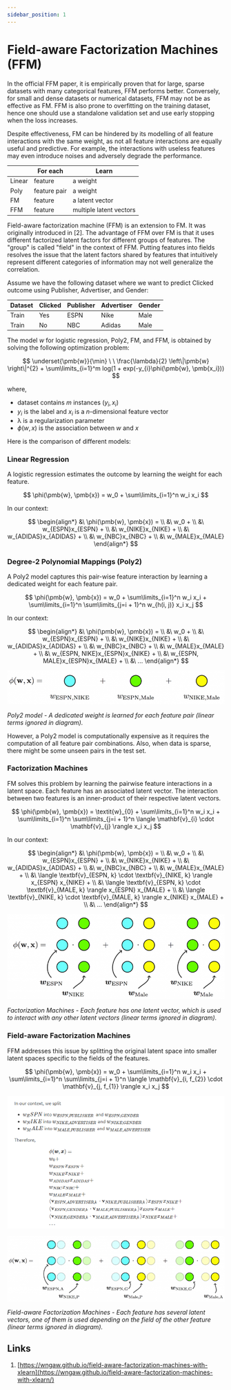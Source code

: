 ```yaml
---
sidebar_position: 1
---
```


# Field-aware Factorization Machines (FFM)

In the official FFM paper, it is empirically proven that for large, sparse datasets with many categorical features, FFM performs better. Conversely, for small and dense datasets or numerical datasets, FFM may not be as effective as FM. FFM is also prone to overfitting on the training dataset, hence one should use a standalone validation set and use early stopping when the loss increases.

Despite effectiveness, FM can be hindered by its modelling of all feature interactions with the same weight, as not all feature interactions are equally useful and predictive. For example, the interactions with useless features may even introduce noises and adversely degrade the performance.

|  | For each | Learn |
| --- | --- | --- |
| Linear | feature | a weight |
| Poly | feature pair | a weight |
| FM | feature | a latent vector |
| FFM | feature | multiple latent vectors |

Field-aware factorization machine (FFM) is an extension to FM. It was originally introduced in [2]. The advantage of FFM over FM is that it uses different factorized latent factors for different groups of features. The "group" is called "field" in the context of FFM. Putting features into fields resolves the issue that the latent factors shared by features that intuitively represent different categories of information may not well generalize the correlation.

Assume we have the following dataset where we want to predict Clicked outcome using Publisher, Advertiser, and Gender:

| Dataset | Clicked | Publisher | Advertiser | Gender |
| --- | --- | --- | --- | --- |
| Train | Yes | ESPN | Nike | Male |
| Train | No | NBC | Adidas | Male |

The model $w$ for logistic regression, Poly2, FM, and FFM, is obtained by solving the following optimization problem:

$$
\underset{\pmb{w}}{\min} \ \ \frac{\lambda}{2} \left\|\pmb{w} \right\|^{2} + \sum\limits_{i=1}^m log(1 + exp(-y_{i}\phi(\pmb{w}, \pmb{x_i}))
$$

where,

- dataset contains $m$ instances $(y_i,x_i)$
- $y_i$ is the label and $x_i$ is a $n$-dimensional feature vector
- λ is a regularization parameter
- $ϕ(w,x)$ is the association between $w$ and $x$

Here is the comparison of different models:

### Linear Regression

A logistic regression estimates the outcome by learning the weight for each feature.

$$
\phi(\pmb{w}, \pmb{x}) = w_0 + \sum\limits_{i=1}^n w_i x_i
$$

In our context:

$$
\begin{align*}
&\ \phi(\pmb{w}, \pmb{x}) = \\
&\ w_0 + \\
&\ w_{ESPN}x_{ESPN} + \\
&\ w_{NIKE}x_{NIKE} + \\
&\ w_{ADIDAS}x_{ADIDAS} + \\
&\ w_{NBC}x_{NBC} + \\
&\ w_{MALE}x_{MALE}
\end{align*}
$$

### Degree-2 Polynomial Mappings (Poly2)

A Poly2 model captures this pair-wise feature interaction by learning a dedicated weight for each feature pair.

$$
\phi(\pmb{w}, \pmb{x}) = w_0 + \sum\limits_{i=1}^n w_i x_i + \sum\limits_{i=1}^n \sum\limits_{j=i + 1}^n w_{h(i, j)} x_i x_j
$$

In our context:

$$
\begin{align*}
&\ \phi(\pmb{w}, \pmb{x}) = \\
&\ w_0 + \\
&\ w_{ESPN}x_{ESPN} + \\
&\ w_{NIKE}x_{NIKE} + \\
&\ w_{ADIDAS}x_{ADIDAS} + \\
&\ w_{NBC}x_{NBC} + \\
&\ w_{MALE}x_{MALE} + \\
&\ w_{ESPN, NIKE}x_{ESPN}x_{NIKE} + \\
&\ w_{ESPN, MALE}x_{ESPN}x_{MALE} + \\
&\ ...
\end{align*}
$$

![*Poly2 model - A dedicated weight is learned for each feature pair (linear terms ignored in diagram).*](/img/docs/ffm_poly2.png)

*Poly2 model - A dedicated weight is learned for each feature pair (linear terms ignored in diagram).*

However, a Poly2 model is computationally expensive as it requires the computation of all feature pair combinations. Also, when data is sparse, there might be some unseen pairs in the test set.

### Factorization Machines

FM solves this problem by learning the pairwise feature interactions in a latent space. Each feature has an associated latent vector. The interaction between two features is an inner-product of their respective latent vectors.

$$
\phi(\pmb{w}, \pmb{x}) = \textit{w}_{0} + \sum\limits_{i=1}^n w_i x_i + \sum\limits_{i=1}^n \sum\limits_{j=i + 1}^n \langle \mathbf{v}_{i} \cdot \mathbf{v}_{j} \rangle x_i x_j
$$

In our context:

$$
\begin{align*}
&\ \phi(\pmb{w}, \pmb{x}) = \\
&\ w_0 + \\
&\ w_{ESPN}x_{ESPN} + \\
&\ w_{NIKE}x_{NIKE} + \\
&\ w_{ADIDAS}x_{ADIDAS} + \\
&\ w_{NBC}x_{NBC} + \\
&\ w_{MALE}x_{MALE} +  \\
&\ \langle \textbf{v}_{ESPN, k} \cdot \textbf{v}_{NIKE, k} \rangle x_{ESPN} x_{NIKE} + \\
&\ \langle \textbf{v}_{ESPN, k} \cdot \textbf{v}_{MALE, k} \rangle x_{ESPN} x_{MALE} + \\
&\ \langle \textbf{v}_{NIKE, k} \cdot \textbf{v}_{MALE, k} \rangle x_{NIKE} x_{MALE} + \\
&\ ...
\end{align*}
$$

![*Factorization Machines - Each feature has one latent vector, which is used to interact with any other latent vectors (linear terms ignored in diagram).*](/img/docs/factorization_machine.png)

*Factorization Machines - Each feature has one latent vector, which is used to interact with any other latent vectors (linear terms ignored in diagram).*

### Field-aware Factorization Machines

FFM addresses this issue by splitting the original latent space into smaller latent spaces specific to the fields of the features.

$$
\phi(\pmb{w}, \pmb{x}) = w_0 + \sum\limits_{i=1}^n w_i x_i + \sum\limits_{i=1}^n \sum\limits_{j=i + 1}^n \langle \mathbf{v}_{i, f_{2}} \cdot \mathbf{v}_{j, f_{1}} \rangle x_i x_j
$$

![Untitled](/img/docs/ffm_equation.png)

![*Field-aware Factorization Machines - Each feature has several latent vectors, one of them is used depending on the field of the other feature (linear terms ignored in diagram).*](/img/docs/ffm_example.png)

*Field-aware Factorization Machines - Each feature has several latent vectors, one of them is used depending on the field of the other feature (linear terms ignored in diagram).*

## Links

1. [https://wngaw.github.io/field-aware-factorization-machines-with-xlearn](https://wngaw.github.io/field-aware-factorization-machines-with-xlearn/)